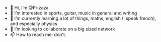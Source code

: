 - 👋 Hi, I’m @Pi-zaza
- 👀 I’m interested in sports, guitar, music in general and writing
- 🌱 I’m currently learning a lot of things, maths, english (I speak french), and especially physics
- 💞️ I’m looking to collaborate on a big sized network
- 📫 How to reach me: don't.
